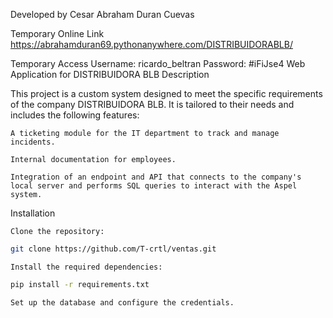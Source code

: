 Developed by Cesar Abraham Duran Cuevas

Temporary Online Link
https://abrahamduran69.pythonanywhere.com/DISTRIBUIDORABLB/

Temporary Access
Username: ricardo_beltran
Password: #iFiJse4
Web Application for DISTRIBUIDORA BLB
Description

This project is a custom system designed to meet the specific requirements of the company DISTRIBUIDORA BLB. It is tailored to their needs and includes the following features:

    A ticketing module for the IT department to track and manage incidents.

    Internal documentation for employees.

    Integration of an endpoint and API that connects to the company's local server and performs SQL queries to interact with the Aspel system.

Installation

    Clone the repository:
```bash
git clone https://github.com/T-crtl/ventas.git
```

    Install the required dependencies:
```bash
pip install -r requirements.txt
```
    Set up the database and configure the credentials.
